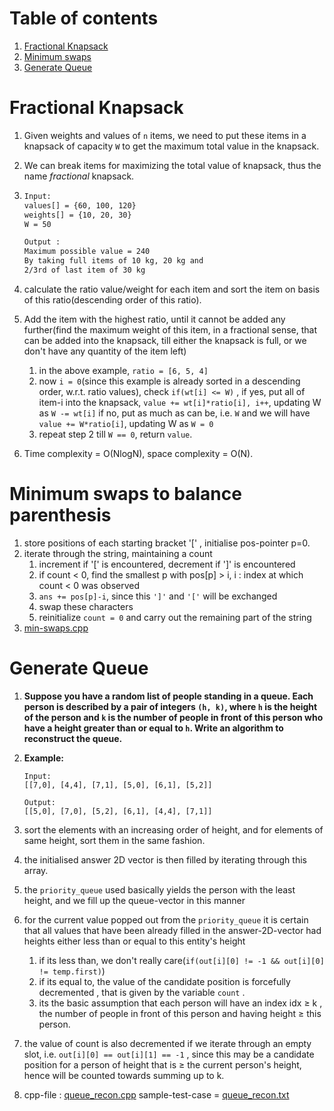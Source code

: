 # Table of contents

1. [Fractional Knapsack](#fkp)
2. [Minimum swaps](#min-swaps)
3. [Generate Queue](#generate-queue)





# Fractional Knapsack<a name="fkp"></a>

1. Given weights and values of `n` items, we need to put these items in a knapsack of capacity `W` to get the maximum total value in the knapsack.

2. We can break items for maximizing the total value of knapsack, thus the name *fractional* knapsack.

3. ```bash
   Input: 	
   values[] = {60, 100, 120}
   weights[] = {10, 20, 30}
   W = 50
   
   Output :
   Maximum possible value = 240
   By taking full items of 10 kg, 20 kg and 
   2/3rd of last item of 30 kg
   ```

4. calculate the ratio value/weight for each item and sort the item on basis of this ratio(descending order of this ratio).

5. Add the item with the highest ratio, until it cannot be added any further(find the maximum weight of this item, in a fractional sense, that can be added into the knapsack, till either the knapsack is full, or we don't have any quantity of the item left)

   1. in the above example, `ratio = [6, 5, 4]`
   2. now `i = 0`(since this example is already sorted in a descending order, w.r.t. ratio values), check `if(wt[i] <= W)` , if yes, put all of item-i into the knapsack, `value += wt[i]*ratio[i], i++`, updating W as `W -= wt[i]` if no, put as much as can be, i.e. `W` and we will have `value += W*ratio[i]`, updating W as `W = 0`
   3. repeat step 2 till `W == 0`, return `value`.

6. Time complexity = O(NlogN), space complexity = O(N).







# Minimum swaps to balance parenthesis<a name="min-swaps"></a>

1. store positions of each  starting bracket '[' , initialise pos-pointer p=0.
2. iterate through the string, maintaining a count
   1. increment if '[' is encountered, decrement if ']' is encountered
   2. if count < 0, find the smallest p with pos[p] > i, i : index at which count < 0 was observed
   3. `ans += pos[p]-i`, since this `']'` and `'['` will be exchanged
   4. swap these characters
   5. reinitialize `count = 0` and carry out the remaining part of the string
3. [min-swaps.cpp](min-swaps.cpp)





# Generate Queue<a name="generate-queue"></a>

1. **Suppose you have a random list of people standing in a queue. Each person is described by a pair of integers `(h, k)`, where `h` is the height of the person and `k` is the number of people in front of this person who have a height greater than or equal to `h`. Write an algorithm to reconstruct the queue.**

2. **Example:**

   ```
   Input:
   [[7,0], [4,4], [7,1], [5,0], [6,1], [5,2]]
   
   Output:
   [[5,0], [7,0], [5,2], [6,1], [4,4], [7,1]]
   ```

3. sort the elements with an increasing order of height, and for elements of same height, sort them in the same fashion.

4. the initialised answer 2D vector is then filled by iterating through this array.

5. the `priority_queue` used basically yields the person with the least height, and we fill up the queue-vector in this manner

6. for the current value popped out from the `priority_queue` it is certain that all values that have been already filled in the answer-2D-vector had heights either less than or equal to this entity's height

   1. if its less than, we don't really care(`if(out[i][0] != -1 && out[i][0] != temp.first)`)
   2. if its equal to, the value of the candidate position is forcefully decremented , that is given by the variable `count` .
   3. its the basic assumption that each person will have an index idx &ge; k , the number of people in front of this person and having height &ge; this person.

7. the value of count is also decremented if we iterate through an empty slot, i.e. `out[i][0] == out[i][1] == -1` , since this may be a candidate position for a person of height that is &ge; the current person's height, hence will be counted towards summing up to k.

8. cpp-file : [queue_recon.cpp](queue_recon.cpp) sample-test-case = [queue_recon.txt](queue_recon.txt)